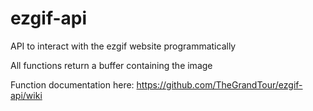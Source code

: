 # ezgif-api
API to interact with the ezgif website programmatically

All functions return a buffer containing the image

Function documentation here: https://github.com/TheGrandTour/ezgif-api/wiki

